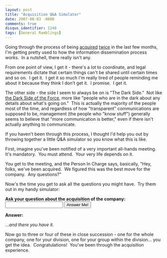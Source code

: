 ```yaml
---
layout: post
title: "Acquisition Q&A Simulator"
date: 2007-08-03 -0800
comments: true
disqus_identifier: 1248
tags: [General Ramblings]
---
```

Going through the process of being
[acquired](http://ir.checkfreecorp.com/phoenix.zhtml?c=94799&p=irol-newsArticle&ID=1000723&highlight=)
[twice](http://investors.fiserv.com/releasedetail.cfm?ReleaseID=258139)
in the last few months, I'm getting pretty used to how the information
dissemination process works.  In a nutshell, there really isn't any.

From one point of view, I get it - there's a lot to coordinate, and
legal requirements dictate that certain things can't be shared until
certain times and so on.  I get it.  I get it so much I'm really tired
of people reminding me about it because they think I don't get it.  I
promise.  I get it.

The other side - the side I seem to always be on is "The Dark Side." 
Not like [the Dark Side of the
Force](http://en.wikipedia.org/wiki/Dark_side_%28Star_Wars%29), more
like "people who are in the dark about any details about what's going
on."  This is actually the majority of the people most of the time, and
regardless of how "transparent" communications are supposed to be,
management (the people who "know stuff") generally seems to believe that
"more communication is better," even if there isn't actually anything to
communicate.

If you haven't been through this process, I thought I'd help you out by
throwing together a little Q&A simulator so you know what this is like.

First, imagine you've been notified of a very important all-hands
meeting.  It's mandatory.  You must attend.  Your very life depends on
it.

You get to the meeting, and the Person In Charge says, basically, "Hey,
folks, we've been acquired.  We figured this was the best move for the
company.  Any questions?"

Now's the time you get to ask all the questions you might have.  Try
them out in my handy simulator:

<script type="text/javascript">
var allAnswers = new Array();
allAnswers[0] = "We don't have an answer for that at this time.";
allAnswers[1] = "We're still working that out and we'll let you know as soon as we can.";
allAnswers[2] = "That hasn't really been decided yet.";
allAnswers[3] = "We'll have the answer for that in the near future.";
allAnswers[4] = "That's being discussed right now and we'll let you know when a decision has been made.";
allAnswers[5] = "That information isn't currently available, but we'll let you know when it is.";

var allThinking = new Array();
allThinking[0] = "Hmmmm...";
allThinking[1] = "Ummmm...";
allThinking[2] = "Well...";

function think()
{
	var i = Math.round((allThinking.length - 1) * Math.random());
	document.getElementById("answer").innerHTML = allThinking[i];
	setTimeout('generateAnswer()', 1000);
}

function generateAnswer()
{
	var i = Math.round((allAnswers.length - 1) * Math.random());
	document.getElementById("answer").innerHTML = allAnswers[i];
}
</script>

<p><b>Ask your question about the acquisition of the company:</b><br /><input type="text" /> <input type="button" value="Answer Me!" onclick="think();"/></p>
<p><b>Answer:</b><br /><span id="answer" /></p>

*...and there you have it.*

Now go to three or four of these in close succession - one for the whole
company, one for your division, one for your group within the
division... you get the idea.  Congratulations!  You've been through the
acquisition experience.

